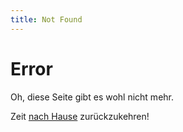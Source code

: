 ```yaml
---
title: Not Found
---
```


# Error

Oh, diese Seite gibt es wohl nicht mehr.

Zeit [nach Hause](/) zurückzukehren!
